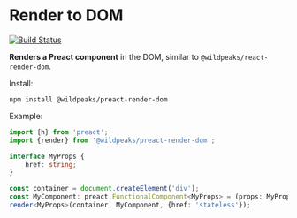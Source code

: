 # Render to DOM

[![Build Status](https://travis-ci.org/wildpeaks/package-preact-render-dom.svg?branch=master)](https://travis-ci.org/wildpeaks/package-preact-render-dom)

**Renders a Preact component** in the DOM, similar to `@wildpeaks/react-render-dom`.

Install:

	npm install @wildpeaks/preact-render-dom

Example:
````ts
import {h} from 'preact';
import {render} from '@wildpeaks/preact-render-dom';

interface MyProps {
	href: string;
}

const container = document.createElement('div');
const MyComponent: preact.FunctionalComponent<MyProps> = (props: MyProps) => h('a', props);
render<MyProps>(container, MyComponent, {href: 'stateless'});
````
